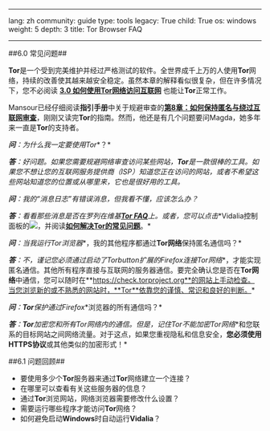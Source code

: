 

---

lang: zh
community: guide
type: tools
legacy: True
child: True
os: windows
weight: 5
depth: 3
title: Tor Browser FAQ

---

<a name="6.0"></a> 
##6.0 常见问题##

**Tor**是一个受到完美维护并经过严格测试的软件。全世界成千上万的人使用**Tor**网络，持续的改善使其越来越安全稳定。虽然本章的解释看似很复杂，但在许多情况下，您不必阅读 [**3.0 如何使用Tor网络访问互联网**](/zh/tor_accessinternet) 也能让**Tor**正常工作。

Mansour已经仔细阅读**指引手册**中关于规避审查的[**第8章：如何保持匿名与绕过互联网审查**](/zh/chapter-8)，刚刚又读完**Tor**的指南。然而，他还是有几个问题要问Magda，她多年来一直是**Tor**的支持者。

<div class="background" markdown="1">

***问**：为什么我一定要使用**Tor**？*

***答**：好问题。如果您需要规避网络审查访问某些网站，**Tor**是一款很棒的工具。如果您不想让您的互联网服务提供商（ISP）知道您正在访问的网站，或者不希望这些网站知道您的位置或从哪里来，它也是很好用的工具。*

***问**：我的“消息日志”有错误消息，但我看不懂，应该怎么办？*

***答**：看看那些消息是否在罗列在维基[**Tor FAQ**](https://trac.torproject.org/projects/tor/wiki/TheOnionRouter/TorFAQ)上。或者，您可以**点击**Vidalia控制面板的![](/sbox/screen/tor-en/88.png)，并阅读[**如何解决Tor的常见问题**](/zh/tor_troubleshooting)。*

***问**：当我运行**Tor浏览器**，我的其他程序都通过**Tor网络**保持匿名通信吗？*

***答**：不，谨记您必须通过启动了**Torbutton**扩展的**Firefox**连接**Tor网络**，才能实现匿名通信。其他所有程序直接与互联网的服务器通信。要完全确认您是否在**Tor网络**中通信，您可以随时在**https://check.torproject.org**的网站上手动检查。当您浏览新的或不熟悉的网站时，**Tor**依靠您的谨慎、常识和良好的判断。*

***问**：**Tor**保护通过**Firefox**浏览器的所有通信吗？*

***答**：**Tor**加密您和所有**Tor网络**内的通信。但是，记住**Tor**不能加密**Tor网络**和您联系的目标网站之间网络流量。对于这点，如果您重视隐私和信息安全，**您必须使用HTTPS协议**或其他类似的加密形式！*


</div> 

<a name="6.1"></a>
##6.1 问题回顾##

- 要使用多少个**Tor**服务器来通过**Tor**网络建立一个连接？
- 在哪里可以查看有关这些服务器的信息？
- 通过**Tor**浏览网站，网络浏览器需要修改什么设置？
- 需要运行哪些程序才能访问**Tor**网络？
- 如何避免启动**Windows**时自动运行**Vidalia**？


